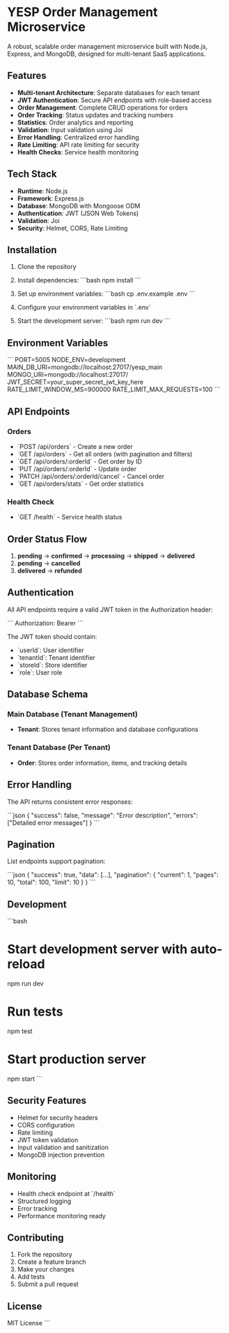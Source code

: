 # YESP Order Management Microservice

A robust, scalable order management microservice built with Node.js, Express, and MongoDB, designed for multi-tenant SaaS applications.

## Features

- **Multi-tenant Architecture**: Separate databases for each tenant
- **JWT Authentication**: Secure API endpoints with role-based access
- **Order Management**: Complete CRUD operations for orders
- **Order Tracking**: Status updates and tracking numbers
- **Statistics**: Order analytics and reporting
- **Validation**: Input validation using Joi
- **Error Handling**: Centralized error handling
- **Rate Limiting**: API rate limiting for security
- **Health Checks**: Service health monitoring

## Tech Stack

- **Runtime**: Node.js
- **Framework**: Express.js
- **Database**: MongoDB with Mongoose ODM
- **Authentication**: JWT (JSON Web Tokens)
- **Validation**: Joi
- **Security**: Helmet, CORS, Rate Limiting

## Installation

1. Clone the repository
2. Install dependencies:
   \`\`\`bash
   npm install
   \`\`\`

3. Set up environment variables:
   \`\`\`bash
   cp .env.example .env
   \`\`\`

4. Configure your environment variables in \`.env\`

5. Start the development server:
   \`\`\`bash
   npm run dev
   \`\`\`

## Environment Variables

\`\`\`
PORT=5005
NODE_ENV=development
MAIN_DB_URI=mongodb://localhost:27017/yesp_main
MONGO_URI=mongodb://localhost:27017/
JWT_SECRET=your_super_secret_jwt_key_here
RATE_LIMIT_WINDOW_MS=900000
RATE_LIMIT_MAX_REQUESTS=100
\`\`\`

## API Endpoints

### Orders

- \`POST /api/orders\` - Create a new order
- \`GET /api/orders\` - Get all orders (with pagination and filters)
- \`GET /api/orders/:orderId\` - Get order by ID
- \`PUT /api/orders/:orderId\` - Update order
- \`PATCH /api/orders/:orderId/cancel\` - Cancel order
- \`GET /api/orders/stats\` - Get order statistics

### Health Check

- \`GET /health\` - Service health status

## Order Status Flow

1. **pending** → **confirmed** → **processing** → **shipped** → **delivered**
2. **pending** → **cancelled**
3. **delivered** → **refunded**

## Authentication

All API endpoints require a valid JWT token in the Authorization header:

\`\`\`
Authorization: Bearer <your-jwt-token>
\`\`\`

The JWT token should contain:
- \`userId\`: User identifier
- \`tenantId\`: Tenant identifier
- \`storeId\`: Store identifier
- \`role\`: User role

## Database Schema

### Main Database (Tenant Management)
- **Tenant**: Stores tenant information and database configurations

### Tenant Database (Per Tenant)
- **Order**: Stores order information, items, and tracking details

## Error Handling

The API returns consistent error responses:

\`\`\`json
{
  "success": false,
  "message": "Error description",
  "errors": ["Detailed error messages"]
}
\`\`\`

## Pagination

List endpoints support pagination:

\`\`\`json
{
  "success": true,
  "data": [...],
  "pagination": {
    "current": 1,
    "pages": 10,
    "total": 100,
    "limit": 10
  }
}
\`\`\`

## Development

\`\`\`bash
# Start development server with auto-reload
npm run dev

# Run tests
npm test

# Start production server
npm start
\`\`\`

## Security Features

- Helmet for security headers
- CORS configuration
- Rate limiting
- JWT token validation
- Input validation and sanitization
- MongoDB injection prevention

## Monitoring

- Health check endpoint at \`/health\`
- Structured logging
- Error tracking
- Performance monitoring ready

## Contributing

1. Fork the repository
2. Create a feature branch
3. Make your changes
4. Add tests
5. Submit a pull request

## License

MIT License
\`\`\`
